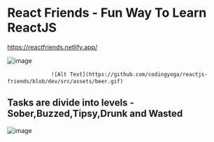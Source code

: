 # React Friends - Fun Way To Learn ReactJS
https://reactfriends.netlify.app/

![image](https://user-images.githubusercontent.com/39768115/117771295-92366480-b253-11eb-8e78-97be8a3330da.png)

                  ![Alt Text](https://github.com/codingyoga/reactjs-friends/blob/dev/src/assets/beer.gif)


## Tasks are divide into levels - Sober,Buzzed,Tipsy,Drunk and Wasted 

![image](https://user-images.githubusercontent.com/39768115/117771118-64512000-b253-11eb-915f-fae33f6745ac.png)
